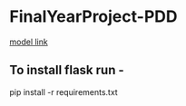 # FinalYearProject-PDD
[model link](https://drive.google.com/file/d/1xguzJoW_73gNg3Tfl_NBVIZeyoYYphTq/view?usp=sharing)

## To install flask run - 
pip install -r requirements.txt 
